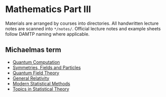 # Mathematics Part III

Materials are arranged by courses into directories. All handwritten
lecture notes are scanned into `*/notes/`. Official lecture notes and
example sheets follow DAMTP naming where applicable.

## Michaelmas term

- [Quantum Computation](/qc)
- [Symmetries, Fields and Particles](/sym)
- [Quantum Field Theory](/qft)
- [General Relativity](/gr)
- [Modern Statistical Methods](/msm)
- [Topics in Statistical Theory](/tst)
